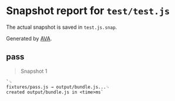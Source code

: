 # Snapshot report for `test/test.js`

The actual snapshot is saved in `test.js.snap`.

Generated by [AVA](https://ava.li).

## pass

> Snapshot 1

    `␊
    fixtures/pass.js → output/bundle.js...␊
    created output/bundle.js in <time>ms`
